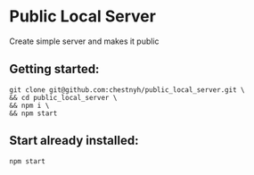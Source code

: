 # Public Local Server

Create simple server and makes it public

## Getting started:
 
```
git clone git@github.com:chestnyh/public_local_server.git \
&& cd public_local_server \
&& npm i \
&& npm start
```

## Start already installed:
```
npm start
```
